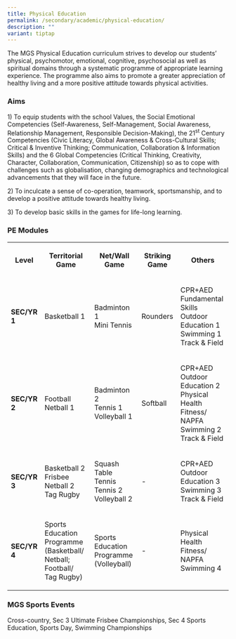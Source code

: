 ```yaml
---
title: Physical Education
permalink: /secondary/academic/physical-education/
description: ""
variant: tiptap
---
```

<p>The MGS Physical Education curriculum strives to develop our students’
physical, psychomotor, emotional, cognitive, psychosocial as well as spiritual
domains through a systematic programme of appropriate learning experience.
The programme also aims to promote a greater appreciation of healthy living
and a more positive attitude towards physical activities.</p>
<h3>Aims</h3>
<p>1) To equip students with the school Values, the Social Emotional Competencies
(Self-Awareness, Self-Management, Social Awareness, Relationship Management,
Responsible Decision-Making), the 21<sup>st</sup> Century Competencies (Civic
Literacy, Global Awareness &amp; Cross-Cultural Skills; Critical &amp;
Inventive Thinking; Communication, Collaboration &amp; Information Skills)
and the 6 Global Competencies (Critical Thinking, Creativity, Character,
Collaboration, Communication, Citizenship) so as to cope with challenges
such as globalisation, changing demographics and technological advancements
that they will face in the future.</p>
<p>2) To inculcate a sense of co-operation, teamwork, sportsmanship, and
to develop a positive attitude towards healthy living.</p>
<p>3) To develop basic skills in the games for life-long learning.</p>
<h3>PE Modules</h3>
<table>
<tbody>
<tr>
<th rowspan="1" colspan="1">
<p>Level</p>
</th>
<th rowspan="1" colspan="1">
<p>Territorial Game</p>
</th>
<th rowspan="1" colspan="1">
<p>Net/Wall Game</p>
</th>
<th rowspan="1" colspan="1">
<p>Striking Game</p>
</th>
<th rowspan="1" colspan="1">
<p>Others</p>
</th>
</tr>
<tr>
<td rowspan="1" colspan="1">
<p><strong>SEC/YR 1</strong>
</p>
</td>
<td rowspan="1" colspan="1">
<p>Basketball 1</p>
</td>
<td rowspan="1" colspan="1">
<p>Badminton 1
<br>Mini Tennis</p>
</td>
<td rowspan="1" colspan="1">
<p>Rounders</p>
</td>
<td rowspan="1" colspan="1">
<p>CPR+AED
<br>Fundamental Skills
<br>Outdoor Education 1
<br>Swimming 1
<br>Track &amp; Field</p>
</td>
</tr>
<tr>
<td rowspan="1" colspan="1">
<p><strong>SEC/YR 2</strong>
</p>
</td>
<td rowspan="1" colspan="1">
<p>Football
<br>Netball 1</p>
</td>
<td rowspan="1" colspan="1">
<p>Badminton 2
<br>Tennis 1
<br>Volleyball 1</p>
</td>
<td rowspan="1" colspan="1">
<p>Softball</p>
</td>
<td rowspan="1" colspan="1">
<p>CPR+AED
<br>Outdoor Education 2
<br>Physical Health Fitness/ NAPFA Swimming 2
<br>Track &amp; Field</p>
</td>
</tr>
<tr>
<td rowspan="1" colspan="1">
<p><strong>SEC/YR 3</strong>
</p>
</td>
<td rowspan="1" colspan="1">
<p>Basketball 2
<br>Frisbee
<br>Netball 2
<br>Tag Rugby</p>
</td>
<td rowspan="1" colspan="1">
<p>Squash
<br>Table Tennis
<br>Tennis 2
<br>Volleyball 2</p>
</td>
<td rowspan="1" colspan="1">
<p>-</p>
</td>
<td rowspan="1" colspan="1">
<p>CPR+AED
<br>Outdoor Education 3
<br>Swimming 3
<br>Track &amp; Field</p>
</td>
</tr>
<tr>
<td rowspan="1" colspan="1">
<p><strong>SEC/YR 4</strong>
</p>
</td>
<td rowspan="1" colspan="1">
<p>Sports Education Programme (Basketball/ Netball; Football/ Tag Rugby)</p>
</td>
<td rowspan="1" colspan="1">
<p>Sports Education Programme (Volleyball)</p>
</td>
<td rowspan="1" colspan="1">
<p>-</p>
</td>
<td rowspan="1" colspan="1">
<p>Physical Health Fitness/ NAPFA
<br>Swimming 4</p>
</td>
</tr>
</tbody>
</table>
<h3>MGS Sports Events</h3>
<p>Cross-country, Sec 3 Ultimate Frisbee Championships, Sec 4 Sports Education,
Sports Day, Swimming Championships</p>